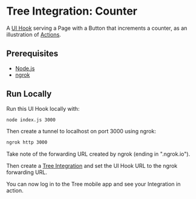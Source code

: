 # Tree Integration: Counter

A [UI Hook](https://treedocs.now.sh/docs/v1/hooks/ui/introduction/) serving a Page with a Button that increments a counter, as an illustration of [Actions](https://treedocs.now.sh/docs/v1/hooks/ui/actions).

## Prerequisites

- [Node.js](https://nodejs.org)
- [ngrok](https://ngrok.com)

## Run Locally

Run this UI Hook locally with:

```bash
node index.js 3000
```

Then create a tunnel to localhost on port 3000 using ngrok:

```bash
ngrok http 3000
```

Take note of the forwarding URL created by ngrok (ending in ".ngrok.io").

Then create a [Tree Integration](https://treedocs.now.sh/docs/v1/getting-started/) and set the UI Hook URL to the ngrok forwarding URL.

You can now log in to the Tree mobile app and see your Integration in action.
